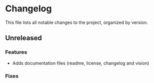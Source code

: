 # Changelog
This file lists all notable changes to the project, organized by version.

## Unreleased
### Features
 - Adds documentation files (readme, license, changelog and vision)

### Fixes

